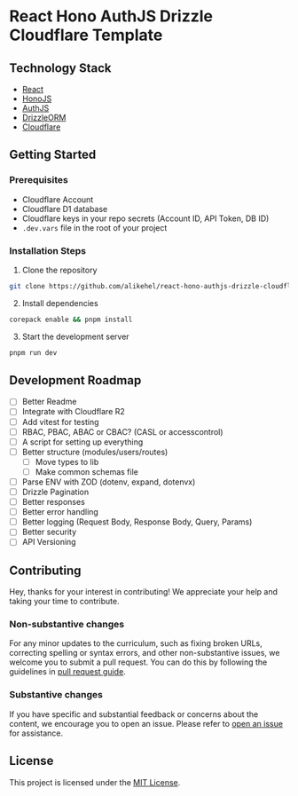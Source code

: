 # React Hono AuthJS Drizzle Cloudflare Template

## Technology Stack

-   [React](https://reactjs.org/)
-   [HonoJS](https://hono.io/)
-   [AuthJS](https://authjs.dev/)
-   [DrizzleORM](https://orm.drizzle.team/)
-   [Cloudflare](https://www.cloudflare.com/)

## Getting Started

### Prerequisites

- Cloudflare Account
- Cloudflare D1 database
- Cloudflare keys in your repo secrets (Account ID, API Token, DB ID)
- `.dev.vars` file in the root of your project

### Installation Steps

1. Clone the repository

```bash
git clone https://github.com/alikehel/react-hono-authjs-drizzle-cloudflare-template
```

2. Install dependencies

```bash
corepack enable && pnpm install
```

3. Start the development server

```bash
pnpm run dev
```

## Development Roadmap

- [ ] Better Readme
- [ ] Integrate with Cloudflare R2
- [ ] Add vitest for testing
- [ ] RBAC, PBAC, ABAC or CBAC? (CASL or accesscontrol)
- [ ] A script for setting up everything
- [ ] Better structure (modules/users/routes)
    - [ ] Move types to lib
    - [ ] Make common schemas file
- [ ] Parse ENV with ZOD (dotenv, expand, dotenvx)
- [ ] Drizzle Pagination
- [ ] Better responses
- [ ] Better error handling
- [ ] Better logging (Request Body, Response Body, Query, Params)
- [ ] Better security
- [ ] API Versioning

## Contributing

Hey, thanks for your interest in contributing! We appreciate your help and taking your time to contribute.

### Non-substantive changes

For any minor updates to the curriculum, such as fixing broken URLs, correcting spelling or syntax errors, and other non-substantive issues, we welcome you to submit a pull request. You can do this by following the guidelines in [pull request guide](https://www.freecodecamp.org/news/how-to-make-your-first-pull-request-on-github-3/).

### Substantive changes

If you have specific and substantial feedback or concerns about the content, we encourage you to open an issue. Please refer to [open an issue](https://help.github.com/articles/creating-an-issue/) for assistance.

## License

This project is licensed under the [MIT License](LICENSE).
